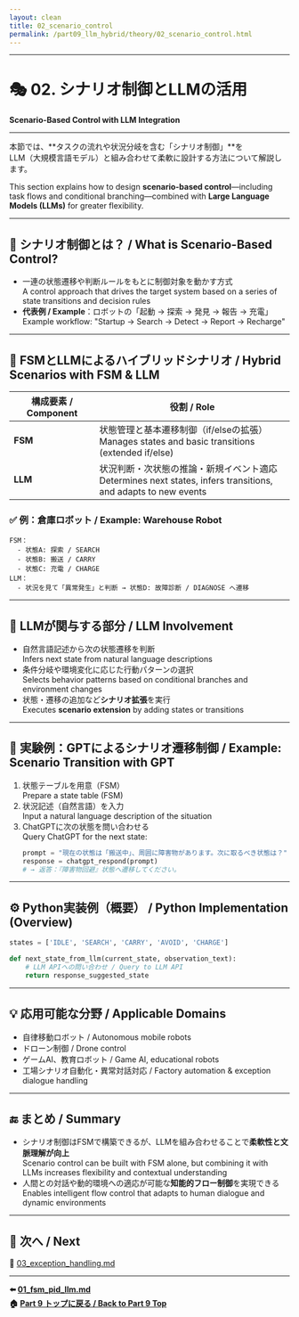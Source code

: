 ```yaml
---
layout: clean
title: 02_scenario_control
permalink: /part09_llm_hybrid/theory/02_scenario_control.html 
---
```


---

# 🎭 02. シナリオ制御とLLMの活用  
**Scenario-Based Control with LLM Integration**

---

本節では、**タスクの流れや状況分岐を含む「シナリオ制御」**を  
LLM（大規模言語モデル）と組み合わせて柔軟に設計する方法について解説します。  

This section explains how to design **scenario-based control**—including task flows and conditional branching—combined with **Large Language Models (LLMs)** for greater flexibility.

---

## 🎯 **シナリオ制御とは？ / What is Scenario-Based Control?**

- 一連の状態遷移や判断ルールをもとに制御対象を動かす方式  
  A control approach that drives the target system based on a series of state transitions and decision rules  
- **代表例 / Example**：ロボットの「起動 → 探索 → 発見 → 報告 → 充電」  
  Example workflow: "Startup → Search → Detect → Report → Recharge"

---

## 🔄 **FSMとLLMによるハイブリッドシナリオ / Hybrid Scenarios with FSM & LLM**

| **構成要素 / Component** | **役割 / Role** |
|----------|------|
| **FSM** | 状態管理と基本遷移制御（if/elseの拡張）<br>Manages states and basic transitions (extended if/else) |
| **LLM** | 状況判断・次状態の推論・新規イベント適応<br>Determines next states, infers transitions, and adapts to new events |

### ✅ **例：倉庫ロボット / Example: Warehouse Robot**

```
FSM：
  - 状態A: 探索 / SEARCH
  - 状態B: 搬送 / CARRY
  - 状態C: 充電 / CHARGE
LLM：
  - 状況を見て「異常発生」と判断 → 状態D: 故障診断 / DIAGNOSE へ遷移
```

---

## 🧠 **LLMが関与する部分 / LLM Involvement**

- 自然言語記述から次の状態遷移を判断  
  Infers next state from natural language descriptions  
- 条件分岐や環境変化に応じた行動パターンの選択  
  Selects behavior patterns based on conditional branches and environment changes  
- 状態・遷移の追加など**シナリオ拡張**を実行  
  Executes **scenario extension** by adding states or transitions

---

## 🧪 **実験例：GPTによるシナリオ遷移制御 / Example: Scenario Transition with GPT**

1. 状態テーブルを用意（FSM）  
   Prepare a state table (FSM)  
2. 状況記述（自然言語）を入力  
   Input a natural language description of the situation  
3. ChatGPTに次の状態を問い合わせる  
   Query ChatGPT for the next state:  
    ```python
    prompt = "現在の状態は「搬送中」、周囲に障害物があります。次に取るべき状態は？"
    response = chatgpt_respond(prompt)
    # → 返答：『障害物回避』状態へ遷移してください。
    ```

---

## ⚙️ **Python実装例（概要） / Python Implementation (Overview)**

```python
states = ['IDLE', 'SEARCH', 'CARRY', 'AVOID', 'CHARGE']

def next_state_from_llm(current_state, observation_text):
    # LLM APIへの問い合わせ / Query to LLM API
    return response_suggested_state
```

---

## 💡 **応用可能な分野 / Applicable Domains**

- 自律移動ロボット / Autonomous mobile robots  
- ドローン制御 / Drone control  
- ゲームAI、教育ロボット / Game AI, educational robots  
- 工場シナリオ自動化・異常対話対応 / Factory automation & exception dialogue handling

---

## 🔚 **まとめ / Summary**

- シナリオ制御はFSMで構築できるが、LLMを組み合わせることで**柔軟性と文脈理解が向上**  
  Scenario control can be built with FSM alone, but combining it with LLMs increases flexibility and contextual understanding  
- 人間との対話や動的環境への適応が可能な**知能的フロー制御**を実現できる  
  Enables intelligent flow control that adapts to human dialogue and dynamic environments

---

## 📁 **次へ / Next**

📄 [03_exception_handling.md](https://samizo-aitl.github.io/EduController/part09_llm_hybrid/theory/03_exception_handling.html)

---

**⬅️ [01_fsm_pid_llm.md](https://samizo-aitl.github.io/EduController/part09_llm_hybrid/theory/01_fsm_pid_llm.html)**  
**🏠 [Part 9 トップに戻る / Back to Part 9 Top](https://samizo-aitl.github.io/EduController/part09_llm_hybrid/)**
